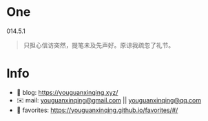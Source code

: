 
# One 
 
  
014.5.1 
 
>只担心信访突然，提笔未及先声好。原谅我疏忽了礼节。        
 

# Info

- 📝 blog: https://youguanxinqing.xyz/
- ✉️  mail: youguanxinqing@gmail.com || youguanxinqing@qq.com
- 📙 favorites: https://youguanxinqing.github.io/favorites/#/
